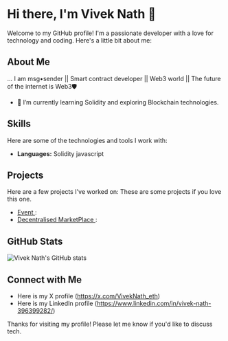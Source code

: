# Hi there, I'm Vivek Nath 👋

Welcome to my GitHub profile! I'm a passionate developer with a love for technology and coding. Here's a little bit about me:

## About Me
... I am msg•sender || Smart contract developer || Web3 world || The future of the internet is Web3🛡

- 🌱 I’m currently learning Solidity  and exploring Blockchain technologies.

## Skills

Here are some of the technologies and tools I work with:

- **Languages:** Solidity javascript


## Projects

Here are a few projects I've worked on:
These are some projects if you love this one.

- [Event ](https://github.com/viveknath13/SolidityProject): 
- [Decentralised MarketPlace ](https://github.com/viveknath13/decentralized-marketplace-smart-contract): 

## GitHub Stats

![Vivek Nath's GitHub stats](https://github-readme-stats.vercel.app/api?username=viveknath13&show_icons=true&theme=radical)

## Connect with Me

- Here is my  X profile (https://x.com/VivekNath_eth)
- Here is my  LinkedIn profile  (https://www.linkedin.com/in/vivek-nath-396399282/)


Thanks for visiting my profile! Please let me know if you'd like to  discuss tech.
